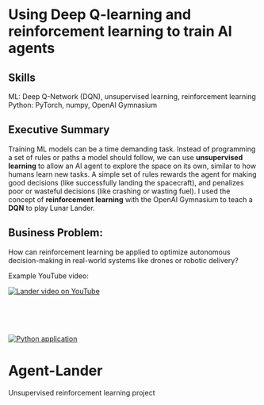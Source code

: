 # Using Deep Q-learning and reinforcement learning to train AI agents
## Skills
ML: Deep Q-Network (DQN), unsupervised learning, reinforcement learning<br>
Python: PyTorch, numpy, OpenAI Gymnasium

## Executive Summary
Training ML models can be a time demanding task.
Instead of programming a set of rules or paths a model should follow, we can use **unsupervised learning** to allow an AI agent to explore the space on its own, similar to how humans learn new tasks.
A simple set of rules rewards the agent for making good decisions (like successfully landing the spacecraft), and penalizes poor or wasteful decisions (like crashing or wasting fuel).
I used the concept of **reinforcement learning** with the OpenAI Gymnasium to teach a **DQN** to play Lunar Lander.

## Business Problem:  
How can reinforcement learning be applied to optimize autonomous decision-making in real-world systems like drones or robotic delivery?

Example YouTube video:

[![Lander video on YouTube](https://img.youtube.com/vi/7CxRNg_K8JM/0.jpg)](https://youtu.be/7CxRNg_K8JM)


<br><br><br>

[![Python application](https://github.com/bryates/Agent-Lander/actions/workflows/python-os.yml/badge.svg)](https://github.com/bryates/Agent-Lander/actions/workflows/python-os.yml)

# Agent-Lander
Unsupervised reinforcement learning project